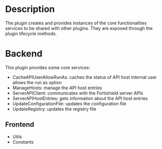 # Description

The plugin creates and provides instances of the core functionalities services to be shared with other plugins. They are exposed
through the plugin lifecycle methods.

# Backend

This plugin provides some core services:

- CacheAPIUserAllowRunAs: caches the status of API host internal user allows the run as option
- ManageHosts: manage the API host entries
- ServerAPIClient: communicates with the Fortishield server APIs
- ServerAPIHostEntries: gets information about the API host entries
- UpdateConfigurationFile: updates the configuration file
- UpdateRegistry: updates the registry file

## Frontend

- Utils
- Constants
